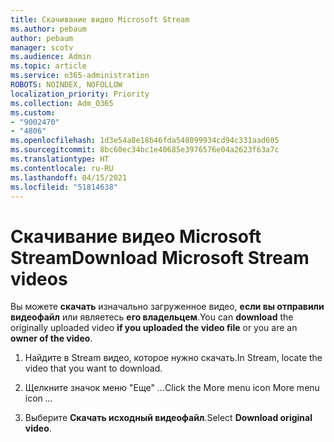 ```yaml
---
title: Скачивание видео Microsoft Stream
ms.author: pebaum
author: pebaum
manager: scotv
ms.audience: Admin
ms.topic: article
ms.service: o365-administration
ROBOTS: NOINDEX, NOFOLLOW
localization_priority: Priority
ms.collection: Adm_O365
ms.custom:
- "9002470"
- "4806"
ms.openlocfilehash: 1d3e54a8e18b46fda548099934cd94c331aad605
ms.sourcegitcommit: 8bc60ec34bc1e40685e3976576e04a2623f63a7c
ms.translationtype: HT
ms.contentlocale: ru-RU
ms.lasthandoff: 04/15/2021
ms.locfileid: "51814638"
---
```

# <a name="download-microsoft-stream-videos"></a><span data-ttu-id="4600b-102">Скачивание видео Microsoft Stream</span><span class="sxs-lookup"><span data-stu-id="4600b-102">Download Microsoft Stream videos</span></span>

<span data-ttu-id="4600b-103">Вы можете **скачать** изначально загруженное видео, **если вы отправили видеофайл** или являетесь **его владельцем**.</span><span class="sxs-lookup"><span data-stu-id="4600b-103">You can **download** the originally uploaded video **if you uploaded the video file** or you are an **owner of the video**.</span></span>

1. <span data-ttu-id="4600b-104">Найдите в Stream видео, которое нужно скачать.</span><span class="sxs-lookup"><span data-stu-id="4600b-104">In Stream, locate the video that you want to download.</span></span>

2. <span data-ttu-id="4600b-105">Щелкните значок меню "Еще" *...*</span><span class="sxs-lookup"><span data-stu-id="4600b-105">Click the More menu icon More menu icon *...*</span></span>

3. <span data-ttu-id="4600b-106">Выберите **Скачать исходный видеофайл**.</span><span class="sxs-lookup"><span data-stu-id="4600b-106">Select **Download original video**.</span></span>
